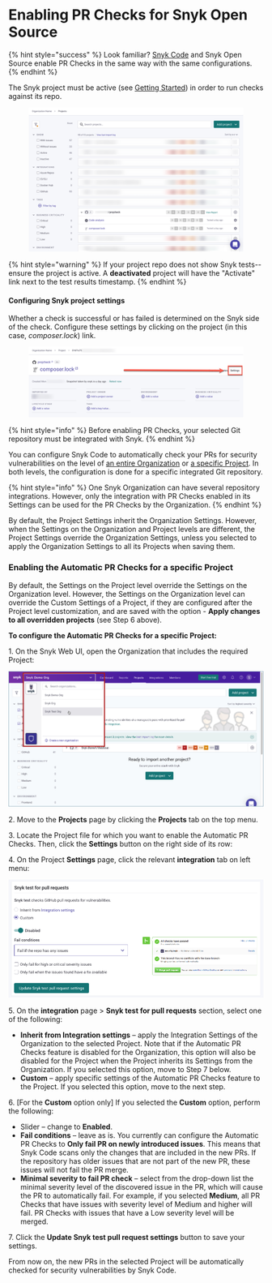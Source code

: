 # Enabling PR Checks for Snyk Open Source

{% hint style="success" %}
Look familiar? [Snyk Code](../../snyk-code/pr-checks-for-snyk-code/enabling-pr-checks-for-snyk-code.md) and Snyk Open Source enable PR Checks in the same way with the same configurations.&#x20;
{% endhint %}

The Snyk project must be active (see [Getting Started](../../../getting-started/)) in order to run checks against its repo.

<figure><img src="../../../.gitbook/assets/project-active-in-snyk.png" alt=""><figcaption></figcaption></figure>

{% hint style="warning" %}
If your project repo does not show Snyk tests--ensure the project is active. A **deactivated** project will have the "Activate" link next to the test results timestamp.&#x20;
{% endhint %}

#### Configuring Snyk project settings

Whether a check is successful or has failed is determined on the Snyk side of the check. Configure these settings by clicking on the project (in this case, _composer.lock_) link.

<figure><img src="../../../.gitbook/assets/project-settings.png" alt=""><figcaption></figcaption></figure>

{% hint style="info" %}
Before enabling PR Checks, your selected Git repository must be integrated with Snyk.
{% endhint %}

You can configure Snyk Code to automatically check your PRs for security vulnerabilities on the level of [an entire Organization](enabling-pr-checks-for-snyk-open-source.md#enabling-the-automatic-pull-request-checks-for-an-entire-organization) or [a specific Project](enabling-pr-checks-for-snyk-open-source.md#enabling-the-automatic-pull-request-checks-for-a-specific-project). In both levels, the configuration is done for a specific integrated Git repository.

{% hint style="info" %}
One Snyk Organization can have several repository integrations. However, only the integration with PR Checks enabled in its Settings can be used for the PR Checks by the Organization.
{% endhint %}

By default, the Project Settings inherit the Organization Settings. However, when the Settings on the Organization and Project levels are different, the Project Settings override the Organization Settings, unless you selected to apply the Organization Settings to all its Projects when saving them.

### Enabling the Automatic PR Checks for a specific Project

By default, the Settings on the Project level override the Settings on the Organization level. However, the Settings on the Organization level can override the Custom Settings of a Project, if they are configured after the Project level customization, and are saved with the option - **Apply changes to all overridden projects** (see Step 6 above).

**To configure the Automatic PR Checks for a specific Project:**

1\. On the Snyk Web UI, open the Organization that includes the required Project:

![](<../../../.gitbook/assets/OS - Automatic Dependency Upgrade - Selecting Organization (1) (1) (1) (1) (1) (1) (1) (1) (1) (1) (1) (1) (1) (1) (1) (1) (1) (1) (1) (1) (1) (1) (1) (1) (1) (1) (1) (1) (1) (1) (1) (1) (1) (1) (2).png>)

2\. Move to the **Projects** page by clicking the **Projects** tab on the top menu.

3\. Locate the Project file for which you want to enable the Automatic PR Checks. Then, click the **Settings** button on the right side of its row:

4\. On the Project **Settings** page, click the relevant **integration** tab on left menu:

![](../../../.gitbook/assets/snyk-test-settings.png)

5\. On the **integration** page > **Snyk test for pull requests** section, select one of the following:

* **Inherit from Integration settings** – apply the Integration Settings of the Organization to the selected Project. Note that if the Automatic PR Checks feature is disabled for the Organization, this option will also be disabled for the Project when the Project inherits its Settings from the Organization. If you selected this option, move to Step 7 below.
* **Custom** – apply specific settings of the Automatic PR Checks feature to the Project. If you selected this option, move to the next step.

6\. \[For the **Custom** option only] If you selected the **Custom** option, perform the following:

* Slider – change to **Enabled**.
* **Fail conditions** – leave as is. You currently can configure the Automatic PR Checks to **Only fail PR on newly introduced issues**. This means that Snyk Code scans only the changes that are included in the new PRs. If the repository has older issues that are not part of the new PR, these issues will not fail the PR merge.
* **Minimal severity to fail PR check** – select from the drop-down list the minimal severity level of the discovered issue in the PR, which will cause the PR to automatically fail. For example, if you selected **Medium**, all PR Checks that have issues with severity level of Medium and higher will fail. PR Checks with issues that have a Low severity level will be merged.

7\. Click the **Update Snyk test pull request settings** button to save your settings.

From now on, the new PRs in the selected Project will be automatically checked for security vulnerabilities by Snyk Code.
